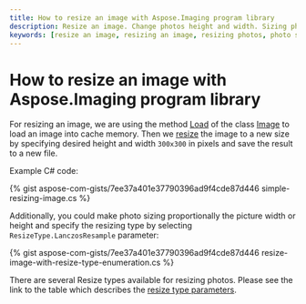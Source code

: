 ```yaml
---
title: How to resize an image with Aspose.Imaging program library
description: Resize an image. Change photos height and width. Sizing photos proportionally.
keywords: [resize an image, resizing an image, resizing photos, photo sizing, picture resizer]
---
```


# How to resize an image with Aspose.Imaging program library

For resizing an image, we are using the method [Load](https://reference.aspose.com/imaging/net/aspose.imaging/image/load/) of the class [Image](https://reference.aspose.com/imaging/net/aspose.imaging/image/) to load an image into cache memory. Then we [resize](https://reference.aspose.com/imaging/net/aspose.imaging/image/resize/) the image to a new size by specifying desired height and width `300x300` in pixels and save the result to a new file. 

Example C# code:

{% gist aspose-com-gists/7ee37a401e37790396ad9f4cde87d446 simple-resizing-image.cs %}

Additionally, you could make photo sizing proportionally the picture width or height and specify the resizing type by selecting `ResizeType.LanczosResample` parameter:

{% gist aspose-com-gists/7ee37a401e37790396ad9f4cde87d446 resize-image-with-resize-type-enumeration.cs %}

There are several Resize types available for resizing photos. Please see the link to the table which describes the [resize type parameters](https://docs.aspose.com/imaging/net/crop-rotate-and-resize-images/#resizing-images--resizetype-enumeration).
